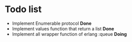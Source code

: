 # Todo list

- Implement Enumerable protocol **Done**
- Implement values function that return a list **Done**
- Implement all wrapper function of erlang :queue **Doing**
